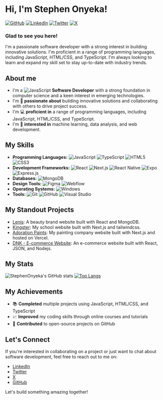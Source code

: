 # Hi, I'm Stephen Onyeka! 
<a href="https://www.github.com/StephenOnyeka" target="_blank" rel="noreferrer"><img src="https://img.shields.io/badge/GitHub-%2312100E.svg?&style=for-the-badge&logo=github&logoColor=white" alt="GitHub" /></a>
<a href="https://www.linkedin.com/in/StephenOnyeka" target="_blank" rel="noreferrer"><img src="https://img.shields.io/badge/LinkedIn-0077B5?style=for-the-badge&logo=linkedin&logoColor=white" alt="LinkedIn" /></a>
<a href="https://twitter.com/StephenOnyeka" target="_blank" rel="noreferrer"><img src="https://img.shields.io/badge/Twitter-1DA1F2?style=for-the-badge&logo=twitter&logoColor=white" alt="Twitter" /></a>
<a href="https://www.x.com/@StephenOnyeka" target="_blank" rel="noreferrer"><img src="https://img.shields.io/badge/X-1DA1F2?style=for-the-badge&logo=x&logoColor=white" alt="X" /></a>

### Glad to see you here! 
I'm a passionate software developer with a strong interest in building innovative solutions. I'm proficient in a range of programming languages, including JavaScript, HTML/CSS, and TypeScript. I'm always looking to learn and expand my skill set to stay up-to-date with industry trends.

## About me

- I'm a <img src="https://img.shields.io/badge/JavaScript-F7DF1E?style=for-the-badge&logo=javascript&logoColor=black" alt="JavaScript" /> **Software Developer** with a strong foundation in computer science and a keen interest in emerging technologies.
- I'm 🤩 **passionate about** building innovative solutions and collaborating with others to drive project success.
- I'm 💻 **proficient in** a range of programming languages, including JavaScript, HTML/CSS, and TypeScript.
- I'm 🚀 **interested in** machine learning, data analysis, and web development.

## My Skills

- **Programming Languages:**
  <img src="https://img.shields.io/badge/JavaScript-F7DF1E?style=for-the-badge&logo=javascript&logoColor=black" alt="JavaScript" />
  <img src="https://img.shields.io/badge/TypeScript-3178C6?style=for-the-badge&logo=typescript&logoColor=white" alt="TypeScript" />
  <img src="https://img.shields.io/badge/HTML5-E34F26?style=for-the-badge&logo=html5&logoColor=white" alt="HTML5" />
  <img src="https://img.shields.io/badge/CSS3-1572B6?style=for-the-badge&logo=css3&logoColor=white" alt="CSS3" />
- **Development Frameworks:**
  <img src="https://img.shields.io/badge/React-61DAFB?style=for-the-badge&logo=react&logoColor=black" alt="React" />
  <img src="https://img.shields.io/badge/Next.js-000000?style=for-the-badge&logo=nextdotjs&logoColor=white" alt="Next.js" />
  <img src="https://img.shields.io/badge/React%20Native-61DAFB?style=for-the-badge&logo=react&logoColor=black" alt="React Native" />
  <img src="https://img.shields.io/badge/Expo-000020?style=for-the-badge&logo=expo&logoColor=white" alt="Expo" />
  <img src="https://img.shields.io/badge/Express.js-000000?style=for-the-badge&logo=express&logoColor=white" alt="Express.js" />
- **Databases:**
  <img src="https://img.shields.io/badge/MongoDB-47A248?style=for-the-badge&logo=mongodb&logoColor=white" alt="MongoDB" />
- **Design Tools:**
  <img src="https://img.shields.io/badge/Figma-F24E1E?style=for-the-badge&logo=figma&logoColor=white" alt="Figma" />
  <img src="https://img.shields.io/badge/Webflow-4353FF?style=for-the-badge&logo=webflow&logoColor=white" alt="Webflow" />
- **Operating Systems:**
  <img src="https://img.shields.io/badge/Windows-0078D6?style=for-the-badge&logo=windows&logoColor=white" alt="Windows" />
- **Tools:**
  <img src="https://img.shields.io/badge/Git-F05032?style=for-the-badge&logo=git&logoColor=white" alt="Git" />
  <img src="https://img.shields.io/badge/GitHub-%2312100E.svg?&style=for-the-badge&logo=github&logoColor=white" alt="GitHub" />
  <img src="https://img.shields.io/badge/Visual%20Studio-5C2D91?style=for-the-badge&logo=visualstudio&logoColor=white" alt="Visual Studio" />

## My Standout Projects

- [Lenis](https://github.com/StephenOnyeka/Projects/tree/main/beauty-site): A beauty brand website built with React and MongoDB.
- [Kingster](https://github.com/StephenOnyeka/Projects/tree/main/kingster-project): My school website built with Next.js and tailwindcss.
- [Adoration Paints](https://github.com/StephenOnyeka/Projects/tree/main/paint-site): My painting company website built with Next.js and hosted on Vercel.
- [DNK - E-commerce Website](https://github.com/StephenOnyeka/Projects/tree/main/my-business-app): An e-commerce website built with React, JSON, and Nodejs.

## My Stats

![StephenOnyeka's GitHub stats](https://github-readme-stats.vercel.app/api?username=StephenOnyeka&show_icons=true&theme=midnight-purple)
[![Top Langs](https://github-readme-stats.vercel.app/api/top-langs/?username=StephenOnyeka&layout=donut)](https://github.com/StephenOnyeka/github-readme-stats)

## My Achievements

- 📚 **Completed** multiple projects using JavaScript, HTML/CSS, and TypeScript
- 📈 **Improved** my coding skills through online courses and tutorials
- 👥 **Contributed** to open-source projects on GitHub

## Let's Connect

If you're interested in collaborating on a project or just want to chat about software development, feel free to reach out to me on:
- [LinkedIn](https://www.linkedin.com/in/StephenOnyeka)
- [Twitter](https://twitter.com/StephenOnyeka)
- [X](https://www.x.com/@StephenOnyeka)
- [GitHub](https://www.github.com/StephenOnyeka)

Let's build something amazing together!
